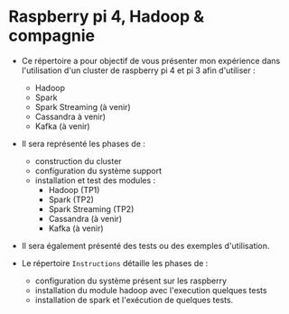 # Raspberry pi 4, Hadoop & compagnie

- Ce répertoire a pour objectif de vous présenter mon expérience dans l'utilisation d'un cluster de raspberry pi 4 et pi 3 afin d'utiliser :

	- Hadoop 
	- Spark 
	- Spark Streaming (à venir)
	- Cassandra à venir)
	- Kafka (à venir)

- Il sera représenté les phases de :
	- construction du cluster
	- configuration du système support
	- installation et test des modules :
		- Hadoop (TP1)
		- Spark (TP2)
		- Spark Streaming (TP2)
		- Cassandra (à venir)
		- Kafka (à venir)

- Il sera également présenté des tests ou des exemples d'utilisation.


- Le répertoire `Instructions`	détaille les phases de :
	- configuration du système présent sur les raspberry 
	- installation du module hadoop avec l'execution quelques tests
	- installation de spark et l'exécution de quelques tests.
	 
